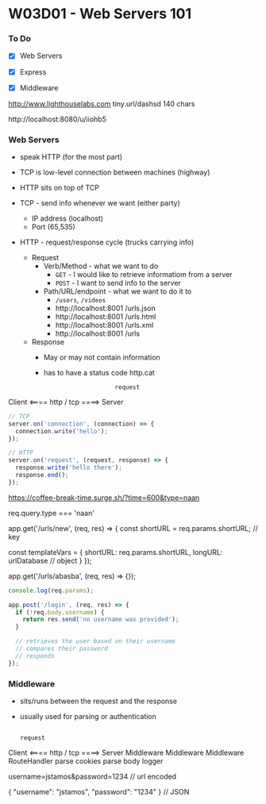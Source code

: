 # W03D01 - Web Servers 101

### To Do
- [x] Web Servers
- [x] Express
- [x] Middleware


http://www.lighthouselabs.com
tiny.url/dashsd 
140 chars

http://localhost:8080/u/iiohb5

### Web Servers
* speak HTTP (for the most part)
* TCP is low-level connection between machines (highway)
* HTTP sits on top of TCP

* TCP - send info whenever we want (either party)
  * IP address (localhost)
  * Port (65,535)
* HTTP - request/response cycle (trucks carrying info)
  * Request
    * Verb/Method - what we want to do
      * `GET` - I would like to retrieve informatiom from a server
      * `POST` - I want to send info to the server
    * Path/URL/endpoint - what we want to do it to
      * `/users`, `/videos`
      * http://localhost:8001  /urls.json
      * http://localhost:8001  /urls.html
      * http://localhost:8001  /urls.xml
      * http://localhost:8001  /urls
  * Response
    * May or may not contain information
    * has to have a status code http.cat


                              request
Client <==== http / tcp ====> Server



```js
// TCP
server.on('connection', (connection) => {
  connection.write('hello');
});

// HTTP
server.on('request', (request, response) => {
  response.write('hello there');
  response.end();
});
```
https://coffee-break-time.surge.sh/?time=600&type=naan

req.query.type === 'naan'

app.get('/urls/new', (req, res) => {
  const shortURL = req.params.shortURL; // key

  const templateVars = {
    shortURL: req.params.shortURL, 
    longURL: urlDatabase // object
  }
});

app.get('/urls/abasba', (req, res) => {});

```js
console.log(req.params);
```

```js
app.post('/login', (req, res) => {
  if (!req.body.username) {
    return res.send('no username was provided');
  }

  // retrieves the user based on their username
  // compares their password
  // responds 
});
```

### Middleware
* sits/runs between the request and the response
* usually used for parsing or authentication

                                                                            request
Client <==== http / tcp ====> Server Middleware     Middleware Middleware RouteHandler
                                    parse cookies   parse body  logger


username=jstamos&password=1234 // url encoded

{
  "username": "jstamos",
  "password": "1234"
} // JSON


